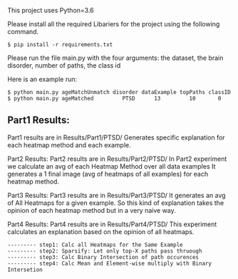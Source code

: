
This project uses Python=3.6

Please install all the required Libariers for the project using the following command.

    $ pip install -r requirements.txt 

Please run the file main.py with the four arguments: the dataset, the brain disorder, number of paths, the class id

Here is an example run:

    $ python main.py ageMatchUnmatch disorder dataExample topPaths classID
	$ python main.py ageMatched         PTSD      13         10       0



<h2>Part1 Results:</h2>
    Part1 results are in Results/Part1/PTSD/
    Generates specific explanation for each heatmap method and each example.


Part2 Results:
    Part2 results are in Results/Part2/PTSD/
    In Part2 experiment we calculate an avg of each Heatmap Method over all data examples
    It generates a 1 final image (avg of heatmaps of all examples) for each heatmap method.

Part3 Results:
    Part3 results are in Results/Part3/PTSD/
    It generates an avg of All Heatmaps for a given example. So this kind of explanation takes the opinion of each heatmap method but in a very naive way.

Part4 Results:
    Part4 results are in Results/Part4/PTSD/
    This experiment calculates an explanation based on the opinion of all heatmaps.

    --------- step1: Calc all Heatmaps for the Same Example
    --------- step2: Sparsify: Let only top-X paths pass thruough
    --------- step3: Calc Binary Intersection of path occurences
    --------- step4: Calc Mean and Element-wise multiply with Binary Intersetion